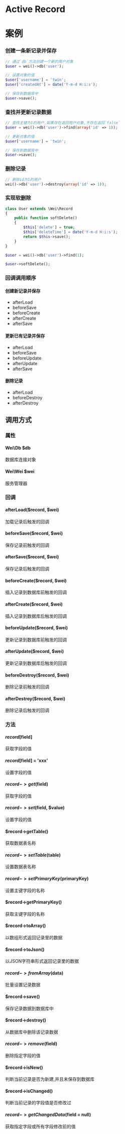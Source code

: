 Active Record
=============


案例
====

### 创建一条新记录并保存

```php
// 通过`db`方法创建一个新的用户对象
$user = wei()->db('user');

// 设置对象的值
$user['username'] = 'twin';
$user['createdAt'] = date('Y-m-d H:i:s');

// 保存到数据库中
$user->save();
```

### 查找并更新记录数据

```php
// 查找主键为1的用户,如果存在返回用户对象,不存在返回`false`
$user = wei()->db('user')->find(array('id' => 1));

// 更新对象的值
$user['username'] = 'twin';

// 保存到数据库中
$user->save();
```

### 删除记录

```php
// 删除id为1的用户
wei()->db('user')->destroy(array('id' => 1));
```

### 实现软删除

```php
class User extends \Wei\Record
{
    public function softDelete()
    {
        $this['delete'] = true;
        $this['deleteTime'] = date('Y-m-d H:i:s');
        return $this->save();
    }
}

$user = wei()->db('user')->find(1);

$user->softDelete();
```

### 回调调用顺序

#### 创建新记录并保存

* afterLoad
* beforeSave
* beforeCreate
* afterCreate
* afterSave

#### 更新已有记录并保存

* afterLoad
* beforeSave
* beforeUpdate
* afterUpdate
* afterSave

#### 删除记录

* afterLoad
* beforeDestroy
* afterDestroy

调用方式
--------

### 属性

#### Wei\Db $db
数据库连接对象

#### Wei\Wei $wei
服务管理器

### 回调

#### afterLoad($record, $wei)
加载记录后触发的回调

#### beforeSave($record, $wei)
保存记录前触发的回调

#### afterSave($record, $wei)
保存记录后触发的回调

#### beforeCreate($record, $wei)
插入记录到数据库前触发的回调

#### afterCreate($record, $wei)
插入记录到数据库后触发的回调

#### beforeUpdate($record, $wei)
更新记录到数据库前触发的回调

#### afterUpdate($record, $wei)
更新记录到数据库后触发的回调

#### beforeDestroy($record, $wei)
删除记录前触发的回调

#### afterDestroy($record, $wei)
删除记录后触发的回调

### 方法

#### $record[$field]
获取字段的值

#### $record[$field] = 'xxx'
设置字段的值

#### $record->get($field)
获取字段的值

#### $record->set($field, $value)
设置字段的值

#### $record->getTable()
获取数据表名称

#### $record->setTable($table)
设置数据表名称

#### $record->setPrimaryKey($primaryKey)
设置主键字段的名称

#### $record->getPrimaryKey()
获取主键字段的名称

#### $record->toArray()
以数组形式返回记录里的数据

#### $record->toJson()
以JSON字符串形式返回记录里的数据

#### $record->fromArray($data)
批量设置记录数据

#### $record->save()
保存记录数据到数据库中

#### $record->destroy()
从数据库中删除该记录数据

#### $record->remove($field)
删除指定字段的值

#### $record->isNew()
判断当前记录是否为新建,并且未保存到数据库

#### $record->isChanged()
判断当前记录的字段值是否修改过

#### $record->getChangedData($field = null)
获取指定字段或所有字段修改前的值